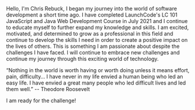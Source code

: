 Hello, I'm Chris Rebuck, I began my journey into the world of software development a short time ago.  I have completed LaunchCode's LC 101 JavaScript and Java Web Development Course in July 2021 and I continue to educate myself to further expand my knowledge and skills.  I am excited, motivated, and determined to grow as a professional in this field and continue to develop the skills I need in order to create a positive impact on the lives of others.  This is something I am passionate about despite the challenges I have faced.  I will continue to embrace new challenges and continue my journey through this exciting world of technology.  

“Nothing in the world is worth having or worth doing unless it means effort, pain, difficulty… I have never in my life envied a human being who led an easy life. I have envied a great many people who led difficult lives and led them well.” --   Theodore Roosevelt

I am ready for the challenge!

